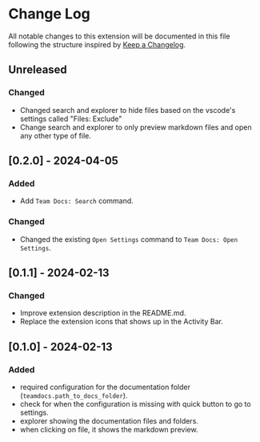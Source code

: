 # Change Log

All notable changes to this extension will be documented in this file following the structure inspired by [Keep a Changelog](https://keepachangelog.com/).

## Unreleased

### Changed
- Changed search and explorer to hide files based on the vscode's settings called "Files: Exclude"
- Change search and explorer to only preview markdown files and open any other type of file.

## [0.2.0] - 2024-04-05

### Added
- Add `Team Docs: Search` command.

### Changed
- Changed the existing `Open Settings` command to `Team Docs: Open Settings`.

## [0.1.1] - 2024-02-13

### Changed
- Improve extension description in the README.md.
- Replace the extension icons that shows up in the Activity Bar.

## [0.1.0] - 2024-02-13

### Added
- required configuration for the documentation folder (`teamdocs.path_to_docs_folder`).
- check for when the configuration is missing with quick button to go to settings.
- explorer showing the documentation files and folders.
- when clicking on file, it shows the markdown preview.